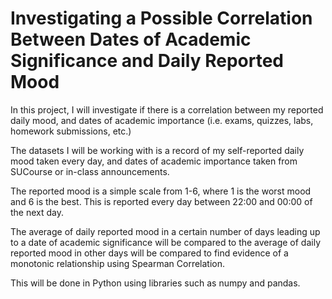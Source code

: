 # Investigating a Possible Correlation Between Dates of Academic Significance and Daily Reported Mood

In this project, I will investigate if there is a correlation between my reported daily mood, and dates of academic importance (i.e. exams, quizzes, labs, homework submissions, etc.)

The datasets I will be working with is a record of my self-reported daily mood taken every day, and dates of academic importance taken from SUCourse or in-class announcements.

The reported mood is a simple scale from 1-6, where 1 is the worst mood and 6 is the best. This is reported every day between 22:00 and 00:00 of the next day.

The average of daily reported mood in a certain number of days leading up to a date of academic significance will be compared to the average of daily reported mood in other days will be compared to find evidence of a monotonic relationship using Spearman Correlation.

This will be done in Python using libraries such as numpy and pandas.
